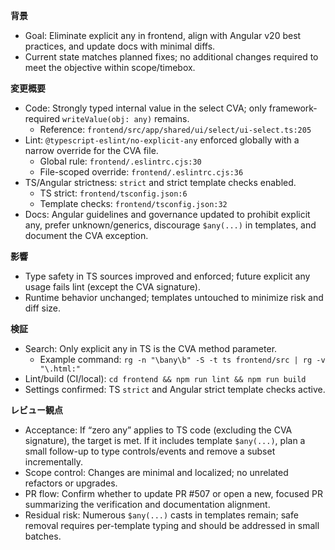 **背景**
- Goal: Eliminate explicit any in frontend, align with Angular v20 best practices, and update docs with minimal diffs.
- Current state matches planned fixes; no additional changes required to meet the objective within scope/timebox.

**変更概要**
- Code: Strongly typed internal value in the select CVA; only framework-required `writeValue(obj: any)` remains.
  - Reference: `frontend/src/app/shared/ui/select/ui-select.ts:205`
- Lint: `@typescript-eslint/no-explicit-any` enforced globally with a narrow override for the CVA file.
  - Global rule: `frontend/.eslintrc.cjs:30`
  - File-scoped override: `frontend/.eslintrc.cjs:36`
- TS/Angular strictness: `strict` and strict template checks enabled.
  - TS strict: `frontend/tsconfig.json:6`
  - Template checks: `frontend/tsconfig.json:32`
- Docs: Angular guidelines and governance updated to prohibit explicit any, prefer unknown/generics, discourage `$any(...)` in templates, and document the CVA exception.

**影響**
- Type safety in TS sources improved and enforced; future explicit any usage fails lint (except the CVA signature).
- Runtime behavior unchanged; templates untouched to minimize risk and diff size.

**検証**
- Search: Only explicit any in TS is the CVA method parameter.
  - Example command: `rg -n "\bany\b" -S -t ts frontend/src | rg -v "\.html:"`
- Lint/build (CI/local): `cd frontend && npm run lint && npm run build`
- Settings confirmed: TS `strict` and Angular strict template checks active.

**レビュー観点**
- Acceptance: If “zero any” applies to TS code (excluding the CVA signature), the target is met. If it includes template `$any(...)`, plan a small follow-up to type controls/events and remove a subset incrementally.
- Scope control: Changes are minimal and localized; no unrelated refactors or upgrades.
- PR flow: Confirm whether to update PR #507 or open a new, focused PR summarizing the verification and documentation alignment.
- Residual risk: Numerous `$any(...)` casts in templates remain; safe removal requires per-template typing and should be addressed in small batches.